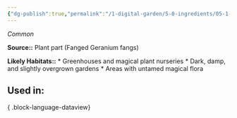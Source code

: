 ```yaml
---
{"dg-publish":true,"permalink":"/1-digital-garden/5-0-ingredients/05-1-plants/vial-of-fanged-geranium-fangs/","tags":["ingredient","common"]}
---
```


*Common*

**Source::** Plant part (Fanged Geranium fangs)

**Likely Habitats::** * Greenhouses and magical plant nurseries * Dark, damp, and slightly overgrown gardens * Areas with untamed magical flora

## Used in:


{ .block-language-dataview}

